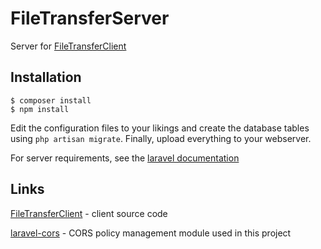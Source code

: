 # FileTransferServer
Server for [FileTransferClient](https://github.com/sleeyax/FileTransferClient)

## Installation
```
$ composer install
$ npm install
```
Edit the configuration files to your likings and create the database tables using `php artisan migrate`. 
Finally, upload everything to your webserver.

For server requirements, see the [laravel documentation](https://laravel.com/docs/5.8/installation#server-requirements)

## Links
[FileTransferClient](https://github.com/sleeyax/FileTransferClient) - client source code

[laravel-cors](https://github.com/barryvdh/laravel-cors) - CORS policy management module used in this project
